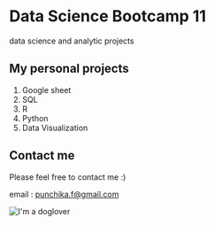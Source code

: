 # Data Science Bootcamp 11
data science and analytic projects

## My personal projects
1. Google sheet
2. SQL
3. R
4. Python
5. Data Visualization

## Contact me
Please feel free to contact me :)

email : punchika.f@gmail.com

![I'm a doglover](https://hips.hearstapps.com/womansday/assets/17/39/cola-0247.jpg)
